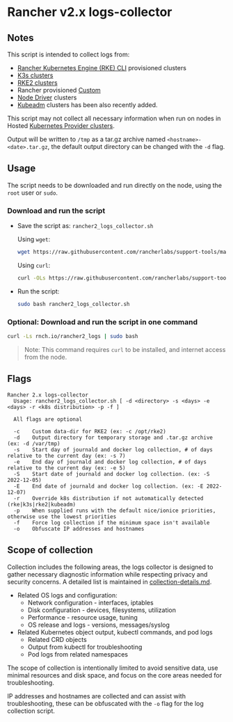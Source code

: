# Rancher v2.x logs-collector

## Notes

This script is intended to collect logs from:
- [Rancher Kubernetes Engine (RKE) CLI](https://rancher.com/docs/rke/latest/en/) provisioned clusters
- [K3s clusters](https://rancher.com/docs/k3s/latest/en/)
- [RKE2 clusters](https://docs.rke2.io/)
- Rancher provisioned [Custom](https://docs.ranchermanager.rancher.io/pages-for-subheaders/use-existing-nodes)
- [Node Driver](https://docs.ranchermanager.rancher.io/pages-for-subheaders/use-new-nodes-in-an-infra-provider) clusters
- [Kubeadm](https://kubernetes.io/docs/reference/setup-tools/kubeadm/) clusters has been also recently added.


This script may not collect all necessary information when run on nodes in Hosted [Kubernetes Provider clusters](https://docs.ranchermanager.rancher.io/pages-for-subheaders/set-up-clusters-from-hosted-kubernetes-providers).

Output will be written to `/tmp` as a tar.gz archive named `<hostname>-<date>.tar.gz`, the default output directory can be changed with the `-d` flag.

## Usage

The script needs to be downloaded and run directly on the node, using the `root` user or `sudo`.

### Download and run the script
* Save the script as: `rancher2_logs_collector.sh`

  Using `wget`:
    ```bash
    wget https://raw.githubusercontent.com/rancherlabs/support-tools/master/collection/rancher/v2.x/logs-collector/rancher2_logs_collector.sh
    ```
  Using `curl`:
    ```bash
    curl -OLs https://raw.githubusercontent.com/rancherlabs/support-tools/master/collection/rancher/v2.x/logs-collector/rancher2_logs_collector.sh
    ```
 
* Run the script:
  ```bash
  sudo bash rancher2_logs_collector.sh
  ```
### Optional: Download and run the script in one command
  ```bash
  curl -Ls rnch.io/rancher2_logs | sudo bash
  ```
  > Note: This command requires `curl` to be installed, and internet access from the node.

## Flags

```
Rancher 2.x logs-collector
  Usage: rancher2_logs_collector.sh [ -d <directory> -s <days> -e <days> -r <k8s distribution> -p -f ]

  All flags are optional

  -c    Custom data-dir for RKE2 (ex: -c /opt/rke2)
  -d    Output directory for temporary storage and .tar.gz archive (ex: -d /var/tmp)
  -s    Start day of journald and docker log collection, # of days relative to the current day (ex: -s 7)
  -e    End day of journald and docker log collection, # of days relative to the current day (ex: -e 5)
  -S    Start date of journald and docker log collection. (ex: -S 2022-12-05)
  -E    End date of journald and docker log collection. (ex: -E 2022-12-07)
  -r    Override k8s distribution if not automatically detected (rke|k3s|rke2|kubeadm)
  -p    When supplied runs with the default nice/ionice priorities, otherwise use the lowest priorities
  -f    Force log collection if the minimum space isn't available
  -o    Obfuscate IP addresses and hostnames
```

## Scope of collection

Collection includes the following areas, the logs collector is designed to gather necessary diagnostic information while respecting privacy and security concerns. A detailed list is maintained in [collection-details.md](./collection-details.md).

- Related OS logs and configuration:  
  - Network configuration - interfaces, iptables
  - Disk configuration - devices, filesystems, utilization
  - Performance - resource usage, tuning 
  - OS release and logs - versions, messages/syslog
- Related Kubernetes object output, kubectl commands, and pod logs
  - Related CRD objects
  - Output from kubectl for troubleshooting
  - Pod logs from related namespaces

The scope of collection is intentionally limited to avoid sensitive data, use minimal resources and disk space, and focus on the core areas needed for troubleshooting.

IP addresses and hostnames are collected and can assist with troubleshooting, these can be obfuscated with the `-o` flag for the log collection script.